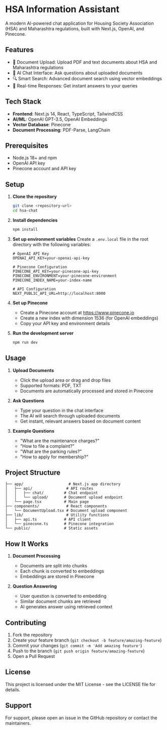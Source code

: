# HSA Information Assistant

A modern AI-powered chat application for Housing Society Association (HSA) and Maharashtra regulations, built with Next.js, OpenAI, and Pinecone.

## Features

- 📝 Document Upload: Upload PDF and text documents about HSA and Maharashtra regulations
- 💬 AI Chat Interface: Ask questions about uploaded documents
- 🔍 Smart Search: Advanced document search using vector embeddings
- 🚀 Real-time Responses: Get instant answers to your queries


## Tech Stack

- **Frontend**: Next.js 14, React, TypeScript, TailwindCSS
- **AI/ML**: OpenAI GPT-3.5, OpenAI Embeddings
- **Vector Database**: Pinecone
- **Document Processing**: PDF-Parse, LangChain

## Prerequisites

- Node.js 18+ and npm
- OpenAI API key
- Pinecone account and API key

## Setup

1. **Clone the repository**
   ```bash
   git clone <repository-url>
   cd hsa-chat
   ```

2. **Install dependencies**
   ```bash
   npm install
   ```

3. **Set up environment variables**
   Create a `.env.local` file in the root directory with the following variables:
   ```
   # OpenAI API Key
   OPENAI_API_KEY=your-openai-api-key

   # Pinecone Configuration
   PINECONE_API_KEY=your-pinecone-api-key
   PINECONE_ENVIRONMENT=your-pinecone-environment
   PINECONE_INDEX_NAME=your-index-name

   # API Configuration
   NEXT_PUBLIC_API_URL=http://localhost:8000
   ```

4. **Set up Pinecone**
   - Create a Pinecone account at https://www.pinecone.io
   - Create a new index with dimension 1536 (for OpenAI embeddings)
   - Copy your API key and environment details

5. **Run the development server**
   ```bash
   npm run dev
   ```

## Usage

1. **Upload Documents**
   - Click the upload area or drag and drop files
   - Supported formats: PDF, TXT
   - Documents are automatically processed and stored in Pinecone

2. **Ask Questions**
   - Type your question in the chat interface
   - The AI will search through uploaded documents
   - Get instant, relevant answers based on document content

3. **Example Questions**
   - "What are the maintenance charges?"
   - "How to file a complaint?"
   - "What are the parking rules?"
   - "How to apply for membership?"

## Project Structure

```
├── app/                    # Next.js app directory
│   ├── api/               # API routes
│   │   ├── chat/         # Chat endpoint
│   │   └── upload/       # Document upload endpoint
│   └── page.tsx          # Main page
├── components/            # React components
│   └── DocumentUpload.tsx # Document upload component
├── lib/                   # Utility functions
│   ├── api.ts            # API client
│   └── pinecone.ts       # Pinecone integration
└── public/               # Static assets
```

## How It Works

1. **Document Processing**
   - Documents are split into chunks
   - Each chunk is converted to embeddings
   - Embeddings are stored in Pinecone

2. **Question Answering**
   - User question is converted to embedding
   - Similar document chunks are retrieved
   - AI generates answer using retrieved context

## Contributing

1. Fork the repository
2. Create your feature branch (`git checkout -b feature/amazing-feature`)
3. Commit your changes (`git commit -m 'Add amazing feature'`)
4. Push to the branch (`git push origin feature/amazing-feature`)
5. Open a Pull Request

## License

This project is licensed under the MIT License - see the LICENSE file for details.

## Support

For support, please open an issue in the GitHub repository or contact the maintainers.
